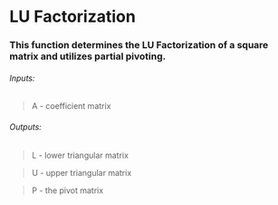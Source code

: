 # LU Factorization
### This function determines the LU Factorization of a square matrix and utilizes partial pivoting.

###### *Inputs:*

>A - coefficient matrix

###### *Outputs:*

>L - lower triangular matrix

>U - upper triangular matrix

>P - the pivot matrix
